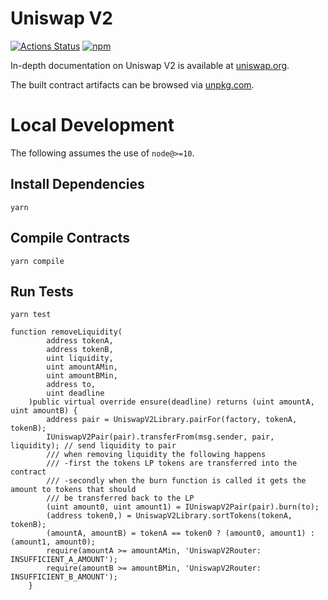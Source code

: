 # Uniswap V2

[![Actions Status](https://github.com/Uniswap/uniswap-v2-periphery/workflows/CI/badge.svg)](https://github.com/Uniswap/uniswap-v2-periphery/actions)
[![npm](https://img.shields.io/npm/v/@uniswap/v2-periphery?style=flat-square)](https://npmjs.com/package/@uniswap/v2-periphery)

In-depth documentation on Uniswap V2 is available at [uniswap.org](https://uniswap.org/docs).

The built contract artifacts can be browsed via [unpkg.com](https://unpkg.com/browse/@uniswap/v2-periphery@latest/).

# Local Development

The following assumes the use of `node@>=10`.

## Install Dependencies

`yarn`

## Compile Contracts

`yarn compile`

## Run Tests
`yarn test`


```solidity
function removeLiquidity(
        address tokenA,
        address tokenB,
        uint liquidity,
        uint amountAMin,
        uint amountBMin,
        address to,
        uint deadline
    )public virtual override ensure(deadline) returns (uint amountA, uint amountB) {
        address pair = UniswapV2Library.pairFor(factory, tokenA, tokenB);
        IUniswapV2Pair(pair).transferFrom(msg.sender, pair, liquidity); // send liquidity to pair
        /// when removing liquidity the following happens
        /// -first the tokens LP tokens are transferred into the contract
        /// -secondly when the burn function is called it gets the amount to tokens that should
        /// be transferred back to the LP
        (uint amount0, uint amount1) = IUniswapV2Pair(pair).burn(to);
        (address token0,) = UniswapV2Library.sortTokens(tokenA, tokenB);
        (amountA, amountB) = tokenA == token0 ? (amount0, amount1) : (amount1, amount0);
        require(amountA >= amountAMin, 'UniswapV2Router: INSUFFICIENT_A_AMOUNT');
        require(amountB >= amountBMin, 'UniswapV2Router: INSUFFICIENT_B_AMOUNT');
    }

```